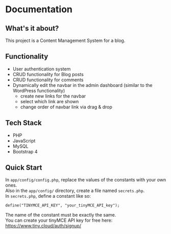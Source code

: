 # Documentation

## What's it about?

This project is a Content Management System for a blog.

## Functionality

- User authentication system
- CRUD functionality for Blog posts
- CRUD functionality for comments
- Dynamically edit the navbar in the admin dashboard (similar to the WordPress functionality)
  - create new links for the navbar
  - select which link are shown
  - change order of navbar link via drag & drop

## Tech Stack

- PHP
- JavaScript
- MySQL
- Bootstrap 4

## Quick Start

In <code>app/config/config.php</code>, replace the values of the constants with your own ones.</br>
Also in the <code>app/config/</code> directory, create a file named <code>secrets.php</code>.</br>
In <code>secrets.php</code>, define a constant like so:

<pre><code>define("TINYMCE_API_KEY", "your_tinyMCE_API_key");
</code></pre>

The name of the constant must be exactly the same. </br>
You can create your tinyMCE API key for free here: https://www.tiny.cloud/auth/signup/
